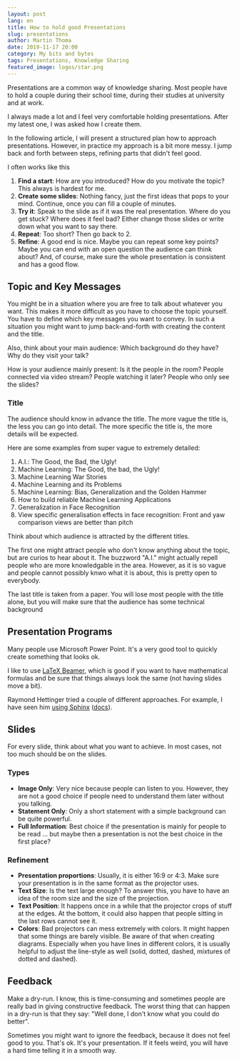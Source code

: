 ```yaml
---
layout: post
lang: en
title: How to hold good Presentations
slug: presentations
author: Martin Thoma
date: 2019-11-17 20:00
category: My bits and bytes
tags: Presentations, Knowledge Sharing
featured_image: logos/star.png
---
```

Presentations are a common way of knowledge sharing. Most people have to hold
a couple during their school time, during their studies at university and at
work.

I always made a lot and I feel very comfortable holding presentations. After
my latest one, I was asked how I create them.

In the following article, I will present a structured plan how to approach
presentations. However, in practice my approach is a bit more messy. I jump
back and forth between steps, refining parts that didn't feel good.

I often works like this

1. **Find a start**: How are you introduced? How do you motivate the topic?
   This always is hardest for me.
2. **Create some slides**: Nothing fancy, just the first ideas that pops to
   your mind. Continue, once you can fill a couple of minutes.
3. **Try it**: Speak to the slide as if it was the real presentation. Where do
   you get stuck? Where does it feel bad? Either change those slides or write
   down what you want to say there.
4. **Repeat**: Too short? Then go back to 2.
5. **Refine**: A good end is nice. Maybe you can repeat some key points? Maybe
   you can end with an open question the audience can think about? And, of
   course, make sure the whole presentation is consistent and has a good flow.


## Topic and Key Messages

You might be in a situation where you are free to talk about whatever you want.
This makes it more difficult as you have to choose the topic yourself. You have
to define which key messages you want to convey. In such a situation you might
want to jump back-and-forth with creating the content and the title.

Also, think about your main audience: Which background do they have? Why do
they visit your talk?

How is your audience mainly present: Is it the people in the room? People
connected via video stream? People watching it later? People who only see the
slides?


### Title

The audience should know in advance the title. The more vague the title is, the
less you can go into detail. The more specific the title is, the more details
will be expected.

Here are some examples from super vague to extremely detailed:

1. A.I.: The Good, the Bad, the Ugly!
2. Machine Learning: The Good, the bad, the Ugly!
3. Machine Learning War Stories
4. Machine Learning and its Problems
5. Machine Learning: Bias, Generalization and the Golden Hammer
6. How to build reliable Machine Learning Applications
7. Generalization in Face Recognition
8. View specific generalisation effects in face recognition: Front and yaw
   comparison views are better than pitch

Think about which audience is attracted by the different titles.

The first one might attract people who don't know anything about the topic, but
are curios to hear about it. The buzzword "A.I." might actually repell people
who are more knowledgable in the area. However, as it is so vague and people
cannot possibly knwo what it is about, this is pretty open to everybody.

The last title is taken from a paper. You will lose most people with the title
alone, but you will make sure that the audience has some technical background


## Presentation Programs

Many people use Microsoft Power Point. It's a very good tool to quickly create
something that looks ok.

I like to use [LaTeX Beamer](https://martin-thoma.com/latex-beamer/), which is
good if you want to have mathematical formulas and be sure that things always
look the same (not having slides move a bit).

Raymond Hettinger tried a couple of different approaches. For example, I have
seen him [using Sphinx](https://www.youtube.com/watch?v=_GP9OpZPUYc) (<a href="http://www.sphinx-doc.org/en/master/">docs</a>).

## Slides

For every slide, think about what you want to achieve. In most cases, not too
much should be on the slides.

### Types

* **Image Only**: Very nice because people can listen to you. However, they are
  not a good choice if people need to understand them later without you
  talking.
* **Statement Only**: Only a short statement with a simple background can be
  quite powerful.
* **Full Information**: Best choice if the presentation is mainly for people to
  be read ... but maybe then a presentation is not the best choice in the first
  place?


### Refinement

* **Presentation proportions**: Usually, it is either 16:9 or 4:3. Make sure
  your presentation is in the same format as the projector uses.
* **Text Size**: Is the text large enough? To answer this, you have to have an
  idea of the room size and the size of the projection.
* **Text Position**: It happens once in a while that the projector crops of
  stuff at the edges. At the bottom, it could also happen that people sitting
  in the last rows cannot see it.
* **Colors**: Bad projectors can mess extremely with colors. It might happen
  that some things are barely visible. Be aware of that when creating diagrams.
  Especially when you have lines in different colors, it is usually helpful to
  adjust the line-style as well (solid, dotted, dashed, mixtures of dotted and
  dashed).


## Feedback

Make a dry-run. I know, this is time-consuming and sometimes people are really
bad in giving constructive feedback. The worst thing that can happen in a
dry-run is that they say: "Well done, I don't know what you could do better".

Sometimes you might want to ignore the feedback, because it does not feel good
to you. That's ok. It's your presentation. If it feels weird, you will have a
hard time telling it in a smooth way.
